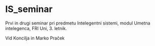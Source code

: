 # IS_seminar
Prvi in drugi seminar pri predmetu Intelegentni sistemi, modul Umetna intelegenca, FRI Uni, 3. letnik.

Vid Koncilja in Marko Praček
